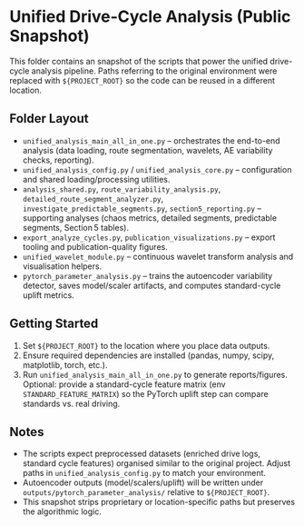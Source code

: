 # Unified Drive-Cycle Analysis (Public Snapshot)

This folder contains an snapshot of the scripts that power the unified drive-cycle analysis pipeline. Paths referring to the original environment were replaced with `${PROJECT_ROOT}` so the code can be reused in a different location.

## Folder Layout

- `unified_analysis_main_all_in_one.py` – orchestrates the end-to-end analysis (data loading, route segmentation, wavelets, AE variability checks, reporting).
- `unified_analysis_config.py` / `unified_analysis_core.py` – configuration and shared loading/processing utilities.
- `analysis_shared.py`, `route_variability_analysis.py`, `detailed_route_segment_analyzer.py`, `investigate_predictable_segments.py`, `section5_reporting.py` – supporting analyses (chaos metrics, detailed segments, predictable segments, Section 5 tables).
- `export_analyze_cycles.py`, `publication_visualizations.py` – export tooling and publication-quality figures.
- `unified_wavelet_module.py` – continuous wavelet transform analysis and visualisation helpers.
- `pytorch_parameter_analysis.py` – trains the autoencoder variability detector, saves model/scaler artifacts, and computes standard-cycle uplift metrics.

## Getting Started

1. Set `${PROJECT_ROOT}` to the location where you place data outputs.
2. Ensure required dependencies are installed (pandas, numpy, scipy, matplotlib, torch, etc.).
3. Run `unified_analysis_main_all_in_one.py` to generate reports/figures. Optional: provide a standard-cycle feature matrix (env `STANDARD_FEATURE_MATRIX`) so the PyTorch uplift step can compare standards vs. real driving.

## Notes

- The scripts expect preprocessed datasets (enriched drive logs, standard cycle features) organised similar to the original project. Adjust paths in `unified_analysis_config.py` to match your environment.
- Autoencoder outputs (model/scalers/uplift) will be written under `outputs/pytorch_parameter_analysis/` relative to `${PROJECT_ROOT}`.
- This snapshot strips proprietary or location-specific paths but preserves the algorithmic logic.
